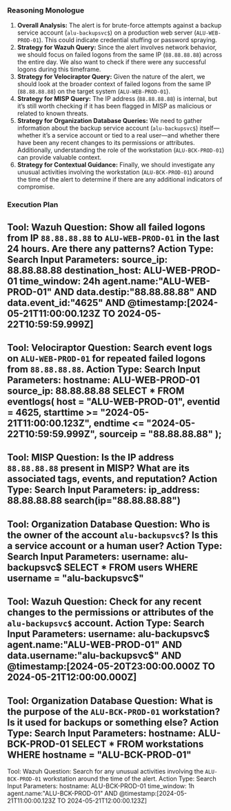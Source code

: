### Reasoning Monologue

1.  **Overall Analysis:** The alert is for brute-force attempts against a backup service account (`alu-backupsvc$`) on a production web server (`ALU-WEB-PROD-01`). This could indicate credential stuffing or password spraying.
2.  **Strategy for Wazuh Query:** Since the alert involves network behavior, we should focus on failed logons from the same IP (`88.88.88.88`) across the entire day. We also want to check if there were any successful logons during this timeframe.
3.  **Strategy for Velociraptor Query:** Given the nature of the alert, we should look at the broader context of failed logons from the same IP (`88.88.88.88`) on the target system (`ALU-WEB-PROD-01`).
4.  **Strategy for MISP Query:** The IP address (`88.88.88.88`) is internal, but it’s still worth checking if it has been flagged in MISP as malicious or related to known threats.
5.  **Strategy for Organization Database Queries:** We need to gather information about the backup service account (`alu-backupsvc$`) itself—whether it’s a service account or tied to a real user—and whether there have been any recent changes to its permissions or attributes. Additionally, understanding the role of the workstation (`ALU-BCK-PROD-01`) can provide valuable context.
6.  **Strategy for Contextual Guidance:** Finally, we should investigate any unusual activities involving the workstation (`ALU-BCK-PROD-01`) around the time of the alert to determine if there are any additional indicators of compromise.

### Execution Plan

Tool: Wazuh
Question: Show all failed logons from IP `88.88.88.88` to `ALU-WEB-PROD-01` in the last 24 hours. Are there any patterns?
Action Type: Search
Input Parameters:
  source_ip: 88.88.88.88
  destination_host: ALU-WEB-PROD-01
  time_window: 24h
<EXECUTE>
agent.name:"ALU-WEB-PROD-01" AND data.destip:"88.88.88.88" AND data.event_id:"4625" AND @timestamp:[2024-05-21T11:00:00.123Z TO 2024-05-22T10:59:59.999Z]
</EXECUTE>
---
Tool: Velociraptor
Question: Search event logs on `ALU-WEB-PROD-01` for repeated failed logons from `88.88.88.88`.
Action Type: Search
Input Parameters:
  hostname: ALU-WEB-PROD-01
  source_ip: 88.88.88.88
<EXECUTE>
SELECT * FROM eventlogs(
    host = "ALU-WEB-PROD-01",
    eventid = 4625,
    starttime >= "2024-05-21T11:00:00.123Z",
    endtime <= "2024-05-22T10:59:59.999Z",
    sourceip = "88.88.88.88"
);
</EXECUTE>
---
Tool: MISP
Question: Is the IP address `88.88.88.88` present in MISP? What are its associated tags, events, and reputation?
Action Type: Search
Input Parameters:
  ip_address: 88.88.88.88
<EXECUTE>
search(ip="88.88.88.88")
</EXECUTE>
---
Tool: Organization Database
Question: Who is the owner of the account `alu-backupsvc$`? Is this a service account or a human user?
Action Type: Search
Input Parameters:
  username: alu-backupsvc$
<EXECUTE>
SELECT * FROM users WHERE username = "alu-backupsvc$"
</EXECUTE>
---
Tool: Wazuh
Question: Check for any recent changes to the permissions or attributes of the `alu-backupsvc$` account.
Action Type: Search
Input Parameters:
  username: alu-backupsvc$
<EXECUTE>
agent.name:"ALU-WEB-PROD-01" AND data.username:"alu-backupsvc$" AND @timestamp:[2024-05-20T23:00:00.000Z TO 2024-05-21T12:00:00.000Z]
</EXECUTE>
---
Tool: Organization Database
Question: What is the purpose of the `ALU-BCK-PROD-01` workstation? Is it used for backups or something else?
Action Type: Search
Input Parameters:
  hostname: ALU-BCK-PROD-01
<EXECUTE>
SELECT * FROM workstations WHERE hostname = "ALU-BCK-PROD-01"
</EXECUTE>
---
Tool: Wazuh
Question: Search for any unusual activities involving the `ALU-BCK-PROD-01` workstation around the time of the alert.
Action Type: Search
Input Parameters:
  hostname: ALU-BCK-PROD-01
  time_window: 1h
<EXECUTE>
agent.name:"ALU-BCK-PROD-01" AND @timestamp:[2024-05-21T11:00:00.123Z TO 2024-05-21T12:00:00.123Z]
</EXECUTE>